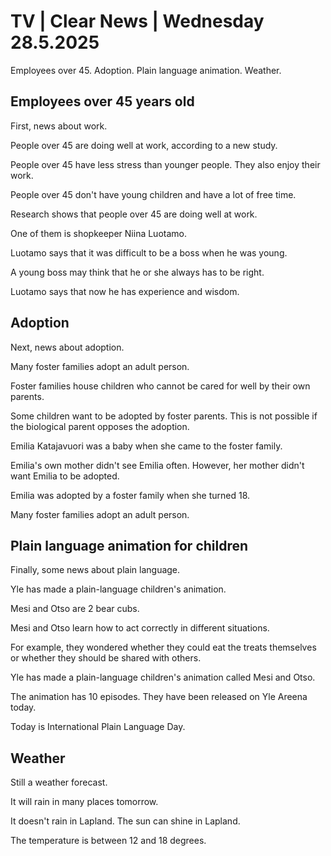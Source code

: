 # TV | Clear News | Wednesday 28.5.2025

Employees over 45. Adoption. Plain language animation. Weather.

## Employees over 45 years old

First, news about work.

People over 45 are doing well at work, according to a new study.

People over 45 have less stress than younger people. They also enjoy their work.

People over 45 don't have young children and have a lot of free time.

Research shows that people over 45 are doing well at work.

One of them is shopkeeper Niina Luotamo.

Luotamo says that it was difficult to be a boss when he was young.

A young boss may think that he or she always has to be right.

Luotamo says that now he has experience and wisdom.

## Adoption

Next, news about adoption.

Many foster families adopt an adult person.

Foster families house children who cannot be cared for well by their own parents.

Some children want to be adopted by foster parents. This is not possible if the biological parent opposes the adoption.

Emilia Katajavuori was a baby when she came to the foster family.

Emilia's own mother didn't see Emilia often. However, her mother didn't want Emilia to be adopted.

Emilia was adopted by a foster family when she turned 18.

Many foster families adopt an adult person.

## Plain language animation for children

Finally, some news about plain language.

Yle has made a plain-language children's animation.

Mesi and Otso are 2 bear cubs.

Mesi and Otso learn how to act correctly in different situations.

For example, they wondered whether they could eat the treats themselves or whether they should be shared with others.

Yle has made a plain-language children's animation called Mesi and Otso.

The animation has 10 episodes. They have been released on Yle Areena today.

Today is International Plain Language Day.

## Weather

Still a weather forecast.

It will rain in many places tomorrow.

It doesn't rain in Lapland. The sun can shine in Lapland.

The temperature is between 12 and 18 degrees.

